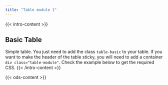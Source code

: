 ```yaml
---
title: "Table module 1"
---
```


{{< intro-content >}}
## Basic Table

Simple table. You just need to add the class `table-basic` to your table.
If you want to make the header of the table sticky, you will need to add a container `div class="table-module"`.
Check the example below to get the required CSS.
{{< /intro-content >}}

{{< ods-content >}}